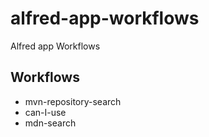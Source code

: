 # alfred-app-workflows
Alfred app Workflows

## Workflows
- mvn-repository-search
- can-I-use
- mdn-search
